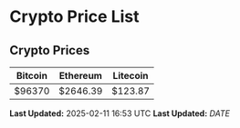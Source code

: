 # Crypto Price List

## Crypto Prices
| Bitcoin | Ethereum | Litecoin |
| ------- | -------- | -------- |
| $96370 | $2646.39 | $123.87 |
**Last Updated:** 2025-02-11 16:53 UTC
**Last Updated:** $DATE$
